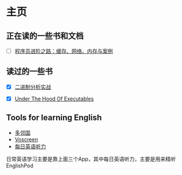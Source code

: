 # 主页

## 正在读的一些书和文档

- [ ] [程序员进阶之路：缓存、网络、内存与案例](https://book.douban.com/subject/36953815/)

## 读过的一些书

- [x] [二进制分析实战](https://book.douban.com/subject/35645956/)
- [x] [Under The Hood Of Executables](https://github.com/mohitmishra786/underTheHoodOfExecutables/tree/main)


## Tools for learning English

* [多邻国](https://www.duolingo.com/)
* [Voscreen](https://voscreen.com)
* [每日英语听力](https://dict.eudic.net/ting/)

日常英语学习主要是靠上面三个App，其中每日英语听力，主要是用来精听EnglishPod